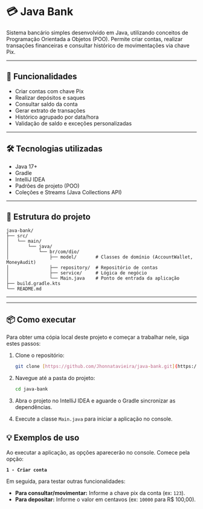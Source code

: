 # 💳 Java Bank

Sistema bancário simples desenvolvido em Java, utilizando conceitos de Programação Orientada a Objetos (POO). Permite criar contas, realizar transações financeiras e consultar histórico de movimentações via chave Pix.

---

## 🚀 Funcionalidades

- Criar contas com chave Pix
- Realizar depósitos e saques
- Consultar saldo da conta
- Gerar extrato de transações
- Histórico agrupado por data/hora
- Validação de saldo e exceções personalizadas

---

## 🛠 Tecnologias utilizadas

- Java 17+
- Gradle
- IntelliJ IDEA
- Padrões de projeto (POO)
- Coleções e Streams (Java Collections API)

---

## 📂 Estrutura do projeto

```text
java-bank/
├── src/
│   └── main/
│       └── java/
│           └── br/com/dio/
│               ├── model/       # Classes de domínio (AccountWallet, MoneyAudit)
│               ├── repository/  # Repositório de contas
│               ├── service/     # Lógica de negócio
│               └── Main.java    # Ponto de entrada da aplicação
├── build.gradle.kts
└── README.md
```

---


---

## 📦 Como executar
Para obter uma cópia local deste projeto e começar a trabalhar nele, siga estes passos:

1.  Clone o repositório:
    ```bash
    git clone [https://github.com/Jhonnatavieira/java-bank.git](https://github.com/Jhonnatavieira/java-bank.git)
    ```

2.  Navegue até a pasta do projeto:
    ```bash
    cd java-bank
    ```

3.  Abra o projeto no IntelliJ IDEA e aguarde o Gradle sincronizar as dependências.

4.  Execute a classe `Main.java` para iniciar a aplicação no console.

## 💡 Exemplos de uso

Ao executar a aplicação, as opções aparecerão no console. Comece pela opção:

**`1 - Criar conta`**

Em seguida, para testar outras funcionalidades:

* **Para consultar/movimentar:** Informe a chave pix da conta (ex: `123`).
* **Para depositar:** Informe o valor em centavos (ex: `10000` para R$ 100,00).


    
